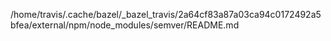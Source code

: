 /home/travis/.cache/bazel/_bazel_travis/2a64cf83a87a03ca94c0172492a5bfea/external/npm/node_modules/semver/README.md